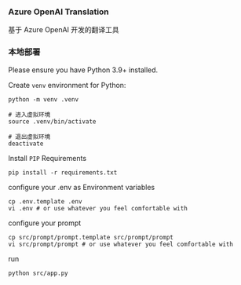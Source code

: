 ### Azure OpenAI Translation

基于 Azure OpenAI 开发的翻译工具

### 本地部署

Please ensure you have Python 3.9+ installed.

Create `venv` environment for Python:

```console
python -m venv .venv

# 进入虚拟环境
source .venv/bin/activate

# 退出虚拟环境
deactivate
```

Install `PIP` Requirements

```console
pip install -r requirements.txt
```

configure your .env as Environment variables

```
cp .env.template .env
vi .env # or use whatever you feel comfortable with
```

configure your prompt

```
cp src/prompt/prompt.template src/prompt/prompt
vi src/prompt/prompt # or use whatever you feel comfortable with
```

run

```console
python src/app.py
```